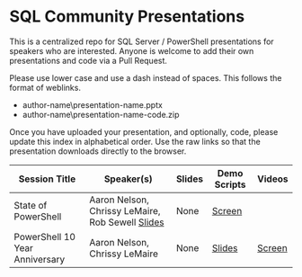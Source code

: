 # SQL Community Presentations

This is a centralized repo for SQL Server / PowerShell presentations for speakers who are interested. Anyone is welcome to add their own presentations and code via a Pull Request.

Please use lower case and use a dash instead of spaces. This follows the format of weblinks. 

* author-name\presentation-name.pptx
* author-name\presentation-name-code.zip

Once you have uploaded your presentation, and optionally, code, please update this index in alphabetical order. Use the raw links so that the presentation downloads directly to the browser.

| Session Title  | Speaker(s) | Slides | Demo Scripts | Videos |
| ------------- | ------------- | ------------- | ------------- | ------------- |
| State of PowerShell  | Aaron Nelson, Chrissy LeMaire, Rob Sewell  [Slides](/https://github.com/sqlcollaborative/community-presentations/raw/master/aaron-nelson-chrissy-lemaire-rob-sewell/state-of-powershell-july-2016.pptx) | None | [Screen](https://www.youtube.com/watch?v=rc6lwiTE9GI)
| PowerShell 10 Year Anniversary  | Aaron Nelson, Chrissy LeMaire | None | [Slides](https://github.com/sqlcollaborative/community-presentations/raw/master/chrissy-lemaire-aaron-nelson/powershell-10th-anniversary.pptx) | [Screen](https://channel9.msdn.com/Events/PowerShell-Team/PowerShell-10-Year-Anniversary/SQL-Server-Cmdlets-and-Community-Involvement)
